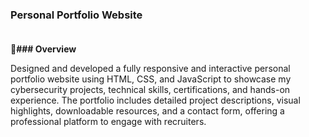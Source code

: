 
### Personal Portfolio Website<br><br>

<b>📌### Overview </b>

Designed and developed a fully responsive and interactive personal portfolio website using HTML, CSS, and JavaScript to showcase my cybersecurity projects, technical skills, certifications, and hands-on experience. The portfolio includes detailed project descriptions, visual highlights, downloadable resources, and a contact form, offering a professional platform to engage with recruiters.
